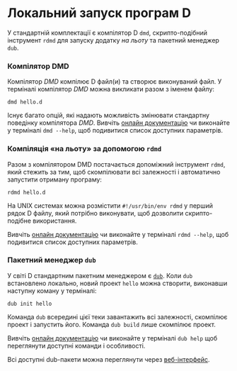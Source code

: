 # Локальний запуск програм D

У стандартній комплектації є компілятор D `dmd`, скрипто-подібний
інструмент `rdmd` для запуску додатку *на льоту* та пакетний менеджер `dub`.

### Компілятор DMD

Компілятор *DMD* компілює D файл(и) та створює виконуваний файл.
У терміналі компілятор *DMD* можна викликати разом з іменем файлу:

    dmd hello.d

Існує багато опцій, які надають можливість змінювати стандартну поведінку
компілятора *DMD*.
Вивчіть [онлайн документацію](https://dlang.org/dmd.html#switches) чи
виконайте у терміналі `dmd --help`, щоб подивитися список доступних параметрів.

### Компіляція «на льоту» за допомогою `rdmd`

Разом з компілятором DMD постачається допоміжний інструмент `rdmd`, який
стежить за тим, щоб скомпілювати всі залежності і автоматично запустити
отриману програму:

    rdmd hello.d

На UNIX системах можна розмістити `#!/usr/bin/env rdmd` у перший
рядок D файлу, який потрібно виконувати, щоб дозволити скрипто-подібне
використання.

Вивчіть [онлайн документацію](https://dlang.org/rdmd.html) чи виконайте
у терміналі `rdmd --help`, щоб подивитися список доступних параметрів.

### Пакетний менеджер `dub`

У світі D стандартним пакетним менеджером є [`dub`](http://code.dlang.org).
Коли `dub` встановлено локально, новий проект `hello` можна створити,
виконавши наступну коману у терміналі:

    dub init hello

Команда `dub` всередині цієї теки завантажить всі залежності, скомпілює
проект і запустить його.
Команда `dub build` лише скомпілює проект.

Вивчіть [онлайн документацію](https://code.dlang.org/docs/commandline)
чи виконайте у терміналі `dub help` щоб переглянути доступні команди і особливості.

Всі доступні dub-пакети можна переглянути через [веб-інтерфейс](https://code.dlang.org).
